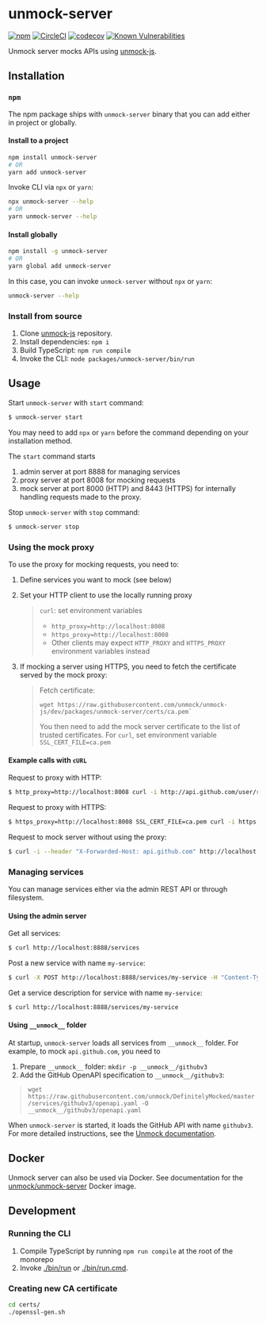 # unmock-server

[![npm](https://img.shields.io/npm/v/unmock-server.svg)](https://www.npmjs.com/package/unmock-server)
[![CircleCI](https://circleci.com/gh/Meeshkan/unmock-js.svg?style=svg)](https://circleci.com/gh/Meeshkan/unmock-js)
[![codecov](https://codecov.io/gh/unmock/unmock-js/branch/dev/graph/badge.svg)](https://codecov.io/gh/unmock/unmock-js)
[![Known Vulnerabilities](https://snyk.io/test/github/unmock/unmock-js/badge.svg?targetFile=package.json)](https://snyk.io/test/github/unmock/unmock-js?targetFile=package.json)

Unmock server mocks APIs using [unmock-js](https://github.com/Meeshkan/unmock-js).

## Installation

### `npm`

The npm package ships with `unmock-server` binary that you can add either in project or globally.

#### Install to a project

```bash
npm install unmock-server
# OR
yarn add unmock-server
```

Invoke CLI via `npx` or `yarn`:

```bash
npx unmock-server --help
# OR
yarn unmock-server --help
```

#### Install globally

```bash
npm install -g unmock-server
# OR
yarn global add unmock-server
```

In this case, you can invoke `unmock-server` without `npx` or `yarn`:

```bash
unmock-server --help
```

### Install from source

1. Clone [unmock-js](https://github.com/unmock/unmock-js) repository.
1. Install dependencies: `npm i`
1. Build TypeScript: `npm run compile`
1. Invoke the CLI: `node packages/unmock-server/bin/run`

## Usage

Start `unmock-server` with `start` command:

```bash
$ unmock-server start
```

You may need to add `npx` or `yarn` before the command depending on your installation method.

The `start` command starts

1. admin server at port 8888 for managing services
1. proxy server at port 8008 for mocking requests
1. mock server at port 8000 (HTTP) and 8443 (HTTPS) for internally handling requests made to the proxy.

Stop `unmock-server` with `stop` command:

```bash
$ unmock-server stop
```

### Using the mock proxy

To use the proxy for mocking requests, you need to:

1. Define services you want to mock (see below)

1. Set your HTTP client to use the locally running proxy

   >  `curl`: set environment variables
   > - `http_proxy=http://localhost:8008`
   > - `https_proxy=http://localhost:8008`
   > - Other clients may expect `HTTP_PROXY` and `HTTPS_PROXY` environment variables instead

1. If mocking a server using HTTPS, you need to fetch the certificate served by the mock proxy:

    > Fetch certificate:
    > ```bas
    > wget https://raw.githubusercontent.com/unmock/unmock-js/dev/packages/unmock-server/certs/ca.pem`
    > ```
    > You then need to add the mock server certificate to the list of trusted certificates.
    > For `curl`, set environment variable `SSL_CERT_FILE=ca.pem`

#### Example calls with `cURL`

Request to proxy with HTTP: 

```bash
$ http_proxy=http://localhost:8008 curl -i http://api.github.com/user/repos
```

Request to proxy with HTTPS: 

```bash
$ https_proxy=http://localhost:8008 SSL_CERT_FILE=ca.pem curl -i https://api.github.com/user/repos
```

Request to mock server without using the proxy: 

```bash
$ curl -i --header "X-Forwarded-Host: api.github.com" http://localhost:8000/user/repos
```

### Managing services

You can manage services either via the admin REST API or through filesystem.

#### Using the admin server

Get all services:

```bash
$ curl http://localhost:8888/services
```

Post a new service with name `my-service`:

```bash
$ curl -X POST http://localhost:8888/services/my-service -H "Content-Type: application/json" --data "@/path/to/openapi.json"
```

Get a service description for service with name `my-service`:

```bash
$ curl http://localhost:8888/services/my-service
```

#### Using `__unmock__` folder

At startup, `unmock-server` loads all services from `__unmock__` folder. For example, to mock `api.github.com`, you need to

1. Prepare `__unmock__` folder: `mkdir -p __unmock__/githubv3`
1. Add the GitHub OpenAPI specification to `__unmock__/githubv3`:
> `wget https://raw.githubusercontent.com/unmock/DefinitelyMocked/master/services/githubv3/openapi.yaml -O __unmock__/githubv3/openapi.yaml`

When `unmock-server` is started, it loads the GitHub API with name `githubv3`. For more detailed instructions, see the [Unmock documentation](https://www.unmock.io/docs/openapi).

## Docker

Unmock server can also be used via Docker. See documentation for the [unmock/unmock-server](https://hub.docker.com/r/unmock/unmock-server) Docker image.

## Development

### Running the CLI

1. Compile TypeScript by running `npm run compile` at the root of the monorepo
1. Invoke [./bin/run](./bin/run) or [./bin/run.cmd](./bin/run.cmd).

### Creating new CA certificate

```bash
cd certs/
./openssl-gen.sh
```
